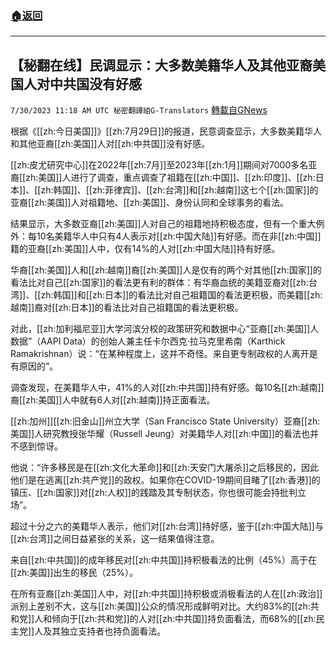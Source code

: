 ###  [:house:返回](README.md)
---


## 【秘翻在线】民调显示：大多数美籍华人及其他亚裔美国人对中共国没有好感
`7/30/2023 11:18 AM UTC 秘密翻譯組G-Translators` [轉載自GNews](https://gnews.org/articles/1499148)

根据《[[zh:今日美国]]》[[zh:7月29日]]的报道，民意调查显示，大多数美籍华人和其他亚裔[[zh:美国]]人对[[zh:中共国]]没有好感。

[[zh:皮尤研究中心]]在2022年[[zh:7月]]至2023年[[zh:1月]]期间对7000多名亚裔[[zh:美国]]人进行了调查，重点调查了祖籍在[[zh:中国]]、[[zh:印度]]、[[zh:日本]]、[[zh:韩国]]、[[zh:菲律宾]]、[[zh:台湾]]和[[zh:越南]]这七个[[zh:国家]]的亚裔[[zh:美国]]人对祖籍地、[[zh:美国]]、身份认同和全球事务的看法。

结果显示，大多数亚裔[[zh:美国]]人对自己的祖籍地持积极态度，但有一个重大例外：每10名美籍华人中只有4人表示对[[zh:中国大陆]]有好感。而在非[[zh:中国]]籍的亚裔[[zh:美国]]人中，仅有14%的人对[[zh:中国大陆]]持有好感。

华裔[[zh:美国]]人和[[zh:越南]]裔[[zh:美国]]人是仅有的两个对其他[[zh:国家]]的看法比对自己[[zh:国家]]的看法更有利的群体：有华裔血统的美籍亚裔对[[zh:台湾]]、[[zh:韩国]]和[[zh:日本]]的看法比对自己祖籍国的看法更积极，而美籍[[zh:越南]]裔对[[zh:日本]]的看法比对自己祖籍国的看法更积极。

对此，[[zh:加利福尼亚]]大学河滨分校的政策研究和数据中心“亚裔[[zh:美国]]人数据”（AAPI Data）的创始人兼主任卡尔西克·拉马克里希南（Karthick Ramakrishnan）说：“在某种程度上，这并不奇怪。来自更专制政权的人离开是有原因的”。

调查发现，在美籍华人中，41%的人对[[zh:中共国]]持有好感。每10名[[zh:越南]]裔[[zh:美国]]人中就有6人对[[zh:越南]]持正面看法。

[[zh:加州]][[zh:旧金山]]州立大学（San Francisco State University）亚裔[[zh:美国]]人研究教授张华耀（Russell Jeung）对美籍华人对[[zh:中国]]的看法也并不感到惊讶。

他说：“许多移民是在[[zh:文化大革命]]和[[zh:天安门大屠杀]]之后移民的，因此他们是在逃离[[zh:共产党]]的政权。如果你在COVID-19期间目睹了[[zh:香港]]的镇压、[[zh:国家]]对[[zh:人权]]的践踏及其专制状态，你也很可能会持批判立场”。

超过十分之六的美籍华人表示，他们对[[zh:台湾]]持好感，鉴于[[zh:中国大陆]]与[[zh:台湾]]之间日益紧张的关系，这一结果值得注意。

来自[[zh:中共国]]的成年移民对[[zh:中共国]]持积极看法的比例（45%）高于在[[zh:美国]]出生的移民（25%）。

在所有亚裔[[zh:美国]]人中，对[[zh:中共国]]持积极或消极看法的人在[[zh:政治]]派别上差别不大，这与[[zh:美国]]公众的情况形成鲜明对比。大约83%的[[zh:共和党]]人和倾向于[[zh:共和党]]的人对[[zh:中共国]]持负面看法，而68%的[[zh:民主党]]人及其独立支持者也持负面看法。

